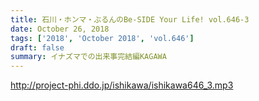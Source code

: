 ```yaml
---
title: 石川・ホンマ・ぶるんのBe-SIDE Your Life! vol.646-3
date: October 26, 2018
tags: ['2018', 'October 2018', 'vol.646']
draft: false
summary: イナズマでの出来事完結編KAGAWA
---
```


http://project-phi.ddo.jp/ishikawa/ishikawa646_3.mp3